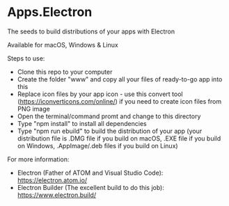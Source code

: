 # Apps.Electron
The seeds to build distributions of your apps with Electron

Available for macOS, Windows & Linux

Steps to use:
- Clone this repo to your computer
- Create the folder "www" and copy all your files of ready-to-go app into this
- Replace icon files by your app icon - use this convert tool (https://iconverticons.com/online/) if you need to create icon files from PNG image
- Open the terminal/command promt and change to this directory
- Type "npm install" to install all dependencies
- Type "npm run ebuild" to build the distribution of your app (your distribution file is .DMG file if you build on macOS, .EXE file if you build on Windows, .AppImage/.deb files if you build on Linux)

For more information:
- Electron (Father of ATOM and Visual Studio Code): https://electron.atom.io/
- Electron Builder (The excellent build to do this job): https://www.electron.build/
